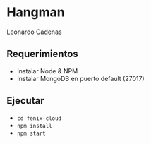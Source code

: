 # Hangman
Leonardo Cadenas

## Requerimientos

- Instalar Node & NPM
- Instalar MongoDB en puerto default (27017)

## Ejecutar

- `cd fenix-cloud`
- `npm install`
- `npm start`